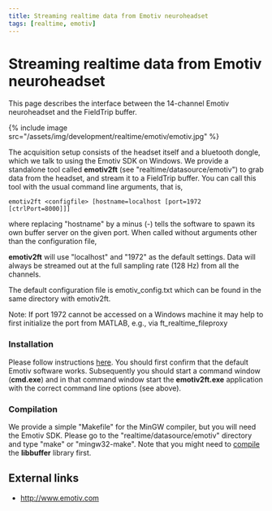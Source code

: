 ```yaml
---
title: Streaming realtime data from Emotiv neuroheadset
tags: [realtime, emotiv]
---
```


# Streaming realtime data from Emotiv neuroheadset

This page describes the interface between the 14-channel Emotiv neuroheadset and the FieldTrip buffer.

{% include image src="/assets/img/development/realtime/emotiv/emotiv.jpg" %}

The acquisition setup consists of the headset itself and a bluetooth dongle, which we talk to using the Emotiv SDK on Windows. We provide a standalone tool called **emotiv2ft** (see "realtime/datasource/emotiv") to grab data from the headset, and stream it to a FieldTrip buffer. You can call this tool with the usual command line arguments, that is,

    emotiv2ft <configfile> [hostname=localhost [port=1972 [ctrlPort=8000]]]

where replacing "hostname" by a minus (-) tells the software to spawn its own buffer server on the given port. When called without arguments other than the configuration file,

**emotiv2ft** will use "localhost" and "1972" as the default settings. Data will always be streamed out at the full sampling rate (128 Hz)
from all the channels.

The default configuration file is emotiv_config.txt which can be found in the same directory with emotiv2ft.

Note: If port 1972 cannot be accessed on a Windows machine it may help to first initialize the port from MATLAB, e.g., via ft_realtime_fileproxy

### Installation

Please follow instructions [here](https://emotiv.com/quickstart-guides/QuickStartGuide2014.pdf). You should first confirm that the default Emotiv software works. Subsequently you should start a command window (**cmd.exe**) and in that command window start the **emotiv2ft.exe** application with the correct command line options (see above).

### Compilation

We provide a simple "Makefile" for the MinGW compiler, but you will need the Emotiv SDK. Please go to the "realtime/datasource/emotiv" directory and type "make" or "mingw32-make". Note that you might need to [compile](/development/realtime/buffer) the **libbuffer** library first.

## External links

- http://www.emotiv.com
